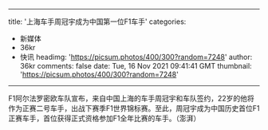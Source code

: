 
---
title: '上海车手周冠宇成为中国第一位F1车手'
categories: 
 - 新媒体
 - 36kr
 - 快讯
headimg: 'https://picsum.photos/400/300?random=7248'
author: 36kr
comments: false
date: Tue, 16 Nov 2021 09:41:41 GMT
thumbnail: 'https://picsum.photos/400/300?random=7248'
---

<div>   
F1阿尔法罗密欧车队宣布，来自中国上海的车手周冠宇和车队签约，22岁的他将作为正赛二号车手，出战下赛季F1世界锦标赛。至此，周冠宇成为中国历史首位F1正赛车手，首位获得正式资格参加F1全年比赛的车手。（澎湃）  
</div>
            